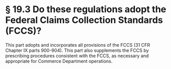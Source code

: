 # § 19.3   Do these regulations adopt the Federal Claims Collection Standards (FCCS)?

This part adopts and incorporates all provisions of the FCCS (31 CFR Chapter IX parts 900-904). This part also supplements the FCCS by prescribing procedures consistent with the FCCS, as necessary and appropriate for Commerce Department operations.





